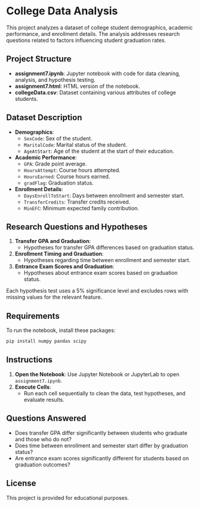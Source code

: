 # College Data Analysis

This project analyzes a dataset of college student demographics, academic performance, and enrollment details. The analysis addresses research questions related to factors influencing student graduation rates.

## Project Structure

- **assignment7.ipynb**: Jupyter notebook with code for data cleaning, analysis, and hypothesis testing.
- **assignment7.html**: HTML version of the notebook.
- **collegeData.csv**: Dataset containing various attributes of college students.

## Dataset Description

- **Demographics**:
  - `SexCode`: Sex of the student.
  - `MaritalCode`: Marital status of the student.
  - `AgeAtStart`: Age of the student at the start of their education.
- **Academic Performance**:
  - `GPA`: Grade point average.
  - `HoursAttempt`: Course hours attempted.
  - `HoursEarned`: Course hours earned.
  - `gradFlag`: Graduation status.
- **Enrollment Details**:
  - `DaysEnrollToStart`: Days between enrollment and semester start.
  - `TransferCredits`: Transfer credits received.
  - `MinEFC`: Minimum expected family contribution.

## Research Questions and Hypotheses

1. **Transfer GPA and Graduation**:
   - Hypotheses for transfer GPA differences based on graduation status.
2. **Enrollment Timing and Graduation**:
   - Hypotheses regarding time between enrollment and semester start.
3. **Entrance Exam Scores and Graduation**:
   - Hypotheses about entrance exam scores based on graduation status.

Each hypothesis test uses a 5% significance level and excludes rows with missing values for the relevant feature.

## Requirements

To run the notebook, install these packages:

```bash
pip install numpy pandas scipy
```

## Instructions

1. **Open the Notebook**: Use Jupyter Notebook or JupyterLab to open `assignment7.ipynb`.
2. **Execute Cells**:
   - Run each cell sequentially to clean the data, test hypotheses, and evaluate results.

## Questions Answered

- Does transfer GPA differ significantly between students who graduate and those who do not?
- Does time between enrollment and semester start differ by graduation status?
- Are entrance exam scores significantly different for students based on graduation outcomes?

## License

This project is provided for educational purposes.

